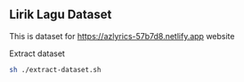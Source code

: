 ## Lirik Lagu Dataset

This is dataset for https://azlyrics-57b7d8.netlify.app website

Extract dataset
```bash
sh ./extract-dataset.sh
```
